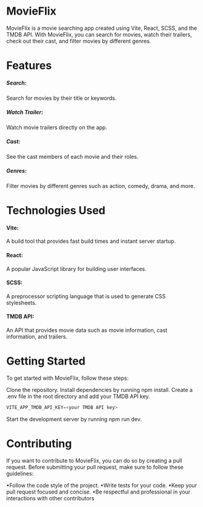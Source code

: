 <h1>MovieFlix</h1>

MovieFlix is a movie searching app created using Vite, React, SCSS, and the TMDB API. With MovieFlix, you can search for movies, watch their trailers, check out their cast, and filter movies by different genres.




<h1>Features</h1>

<h5>Search:</h5> Search for movies by their title or keywords.
<h5>Watch Trailer:</h5> Watch movie trailers directly on the app.
<h5>Cast:</h5> See the cast members of each movie and their roles.
<h5>Genres:</h5> Filter movies by different genres such as action, comedy, drama, and more.


<h1>Technologies Used</h1>

<h4>Vite:</h4> A build tool that provides fast build times and instant server startup.
<h4>React:</h4> A popular JavaScript library for building user interfaces.
<h4>SCSS:</h4> A preprocessor scripting language that is used to generate CSS stylesheets.
<h4>TMDB API:</h4> An API that provides movie data such as movie information, cast information, and trailers.


<h1>Getting Started</h1>

To get started with MovieFlix, follow these steps:

Clone the repository.
Install dependencies by running npm install.
Create a .env file in the root directory and add your TMDB API key.

```javascript
VITE_APP_TMDB_API_KEY=<your TMDB API key>
```
Start the development server by running npm run dev.


<h1>Contributing</h1>
If you want to contribute to MovieFlix, you can do so by creating a pull request. Before submitting your pull request, make sure to follow these guidelines:

•Follow the code style of the project.
•Write tests for your code.
•Keep your pull request focused and concise.
•Be respectful and professional in your interactions with other contributors
